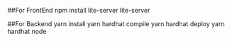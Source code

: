 ##For FrontEnd
npm install lite-server
lite-server

##For Backend
yarn install
yarn hardhat compile
yarn hardhat deploy
yarn hardhat node
